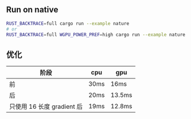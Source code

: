 
## Run on native

```sh
RUST_BACKTRACE=full cargo run --example nature
# or
RUST_BACKTRACE=full WGPU_POWER_PREF=high cargo run --example nature
```

## 优化
| 阶段| cpu | gpu|
|---|---|---|
| 前| 30ms| 16ms|
| 后| 20ms| 13.5ms|
| 只使用 16 长度 gradient 后| 19ms| 12.8ms|
